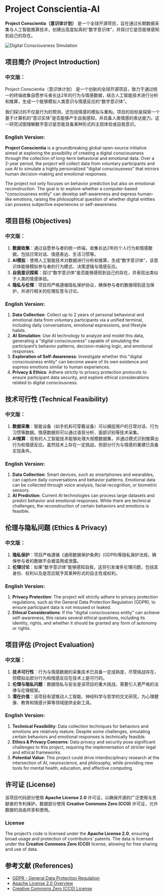 
# Project Conscientia-AI

**Project Conscientia（意识体计划）** 是一个全球开源项目，旨在通过长期数据采集与人工智能推算技术，创建出高度拟真的“数字意识体”，并探讨它是否能够感知到自己的存在。

![Digital Consciousness Simulation](./images/image.png)

## 项目简介 (Project Introduction)

### 中文版：

Project Conscientia（意识体计划） 是一个创新的全球开源项目，致力于通过统一的终端收集自愿参与者长达2年的行为与情感数据，结合人工智能技术进行分析和推算，生成一个能够模拟人类意识与情感反应的“数字意识体”。

我们探讨的不仅是行为的预测，还包括情感的模拟与重构。项目的目标是探索一个基于计算机的“意识实体”是否能够产生自我感知，并具备人类情感的表达能力。这一研究试图理解数字意识是否能具备某种形式的主观体验或自我意识。

### English Version:

**Project Conscientia** is a groundbreaking global open-source initiative aimed at exploring the possibility of creating a digital consciousness through the collection of long-term behavioral and emotional data. Over a 2-year period, the project will collect data from voluntary participants and use AI to simulate a highly personalized "digital consciousness" that mirrors human decision-making and emotional responses.

The project not only focuses on behavior prediction but also on emotional reconstruction. The goal is to explore whether a computer-based "consciousness entity" can develop self-awareness and express human-like emotions, raising the philosophical question of whether digital entities can possess subjective experiences or self-awareness.

## 项目目标 (Objectives)

### 中文版：

1. **数据收集**：通过自愿参与者的统一终端，收集长达2年的个人行为和情感数据，包括日常对话、情感表达、生活习惯等。
2. **AI模拟**：使用人工智能技术对数据进行分析和推算，生成“数字意识体”，该意识体能够模拟参与者的行为模式、决策逻辑与情感反应。
3. **自我意识探索**：探讨“数字意识体”是否能够感知到自己的存在，并表现出类似于人类的情感体验。
4. **隐私与伦理**：项目将严格遵循隐私保护协议，确保参与者的数据得到适当保护，并进行相关的伦理反思与讨论。

### English Version:

1. **Data Collection**: Collect up to 2 years of personal behavioral and emotional data from voluntary participants via a unified terminal, including daily conversations, emotional expressions, and lifestyle habits.
2. **AI Simulation**: Use AI technology to analyze and model this data, generating a "digital consciousness" capable of simulating the participant’s behavior patterns, decision-making logic, and emotional responses.
3. **Exploration of Self-Awareness**: Investigate whether this "digital consciousness entity" can become aware of its own existence and express emotions similar to human experiences.
4. **Privacy & Ethics**: Adhere strictly to privacy protection protocols to ensure participant data security, and explore ethical considerations related to digital consciousness.

## 技术可行性 (Technical Feasibility)

### 中文版：

1. **数据采集**：智能设备（如手机和可穿戴设备）可以捕捉用户的日常对话、行为习惯等数据。情感数据则可以通过语音分析、面部识别等技术采集。
2. **AI推算**：现有的人工智能技术能够处理大规模数据集，并通过模式识别推算出行为和情感反应。虽然技术上存在一定挑战，但部分行为与情感的重建已具备实现条件。

### English Version:

1. **Data Collection**: Smart devices, such as smartphones and wearables, can capture daily conversations and behavior patterns. Emotional data can be collected through voice analysis, facial recognition, or biometric sensors.
2. **AI Prediction**: Current AI technologies can process large datasets and predict behavior and emotional responses. While there are technical challenges, the reconstruction of certain behaviors and emotions is feasible.

## 伦理与隐私问题 (Ethics & Privacy)

### 中文版：

1. **隐私保护**：项目严格遵循《通用数据保护条例》(GDPR)等隐私保护法规，确保参与者的数据不会被滥用或泄露。
2. **伦理讨论**：如果“数字意识体”能够感知自我，这将引发诸多伦理问题，包括其身份、权利以及是否应赋予其某种形式的自主性或权利。

### English Version:

1. **Privacy Protection**: The project will strictly adhere to privacy protection regulations, such as the General Data Protection Regulation (GDPR), to ensure participant data is not misused or leaked.
2. **Ethical Considerations**: If the "digital consciousness entity" can achieve self-awareness, this raises several ethical questions, including its identity, rights, and whether it should be granted any form of autonomy or rights.

## 项目评估 (Project Evaluation)

### 中文版：

1. **技术可行性**：行为与情感数据的采集技术已具备一定成熟度，尽管挑战存在，但模拟出部分行为和情感反应在技术上是可行的。
2. **伦理与隐私问题**：数据隐私与安全是该项目的重大挑战，需要引入更严格的法律与伦理框架。
3. **潜在价值**：该项目有望推动人工智能、神经科学与哲学的交叉研究，为心理健康、教育和情感计算等领域提供全新工具。

### English Version:

1. **Technical Feasibility**: Data collection techniques for behaviors and emotions are relatively mature. Despite some challenges, simulating certain behaviors and emotional responses is technically feasible.
2. **Ethics & Privacy Concerns**: Data privacy and security pose significant challenges to this project, requiring the implementation of stricter legal and ethical frameworks.
3. **Potential Value**: This project could drive interdisciplinary research at the intersection of AI, neuroscience, and philosophy, while providing new tools for mental health, education, and affective computing.

## 许可证 (License)

该项目代码部分使用 **Apache License 2.0** 许可证，以确保开源的广泛使用与贡献者的专利保护。数据部分使用 **Creative Commons Zero (CC0)** 许可证，允许数据的自由共享和使用。

### License

The project’s code is licensed under the **Apache License 2.0**, ensuring broad usage and protection of contributors' patents. The data is licensed under the **Creative Commons Zero (CC0)** license, allowing for free sharing and use of data.

## 参考文献 (References)

- [GDPR - General Data Protection Regulation](https://gdpr.eu)
- [Apache License 2.0 Overview](https://www.apache.org/licenses/LICENSE-2.0)
- [Creative Commons Zero (CC0) License](https://creativecommons.org/share-your-work/public-domain/cc0)
